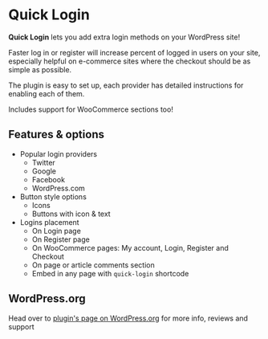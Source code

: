Quick Login
=========

**Quick Login** lets you add extra login methods on your WordPress site!

Faster log in or register will increase percent of logged in users on your site, especially helpful on e-commerce sites where the checkout should be as simple as possible.

The plugin is easy to set up, each provider has detailed instructions for enabling each of them.

Includes support for WooCommerce sections too!

## Features & options

* Popular login providers
  * Twitter
  * Google
  * Facebook
  * WordPress.com
* Button style options
  * Icons
  * Buttons with icon & text
* Logins placement
  * On Login page
  * On Register page
  * On WooCommerce pages: My account, Login, Register and Checkout
  * On page or article comments section
  * Embed in any page with `quick-login` shortcode


## WordPress.org

Head over to [plugin's page on WordPress.org](https://wordpress.org/plugins/quick-login/) for more info, reviews and support

